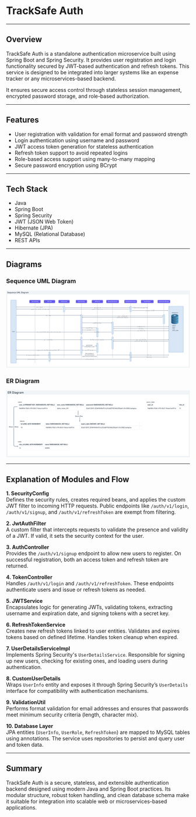# TrackSafe Auth

---

## Overview

TrackSafe Auth is a standalone authentication microservice built using Spring Boot and Spring Security. It provides user registration and login functionality secured by JWT-based authentication and refresh tokens. This service is designed to be integrated into larger systems like an expense tracker or any microservices-based backend.

It ensures secure access control through stateless session management, encrypted password storage, and role-based authorization.

---

## Features

- User registration with validation for email format and password strength
- Login authentication using username and password
- JWT access token generation for stateless authentication
- Refresh token support to avoid repeated logins
- Role-based access support using many-to-many mapping
- Secure password encryption using BCrypt

---

## Tech Stack

- Java
- Spring Boot
- Spring Security
- JWT (JSON Web Token)
- Hibernate (JPA)
- MySQL (Relational Database)
- REST APIs

---

## Diagrams

### Sequence UML Diagram

![LLD](docs/uml_sequence.png)

### ER Diagram

![ER](docs/er_diagram.png)

---

## Explanation of Modules and Flow

**1. SecurityConfig**  
Defines the security rules, creates required beans, and applies the custom JWT filter to incoming HTTP requests. Public endpoints like `/auth/v1/login`, `/auth/v1/signup`, and `/auth/v1/refreshToken` are exempt from filtering.

**2. JwtAuthFilter**  
A custom filter that intercepts requests to validate the presence and validity of a JWT. If valid, it sets the security context for the user.

**3. AuthController**  
Provides the `/auth/v1/signup` endpoint to allow new users to register. On successful registration, both an access token and refresh token are returned.

**4. TokenController**  
Handles `/auth/v1/login` and `/auth/v1/refreshToken`. These endpoints authenticate users and issue or refresh tokens as needed.

**5. JWTService**  
Encapsulates logic for generating JWTs, validating tokens, extracting username and expiration date, and signing tokens with a secret key.

**6. RefreshTokenService**  
Creates new refresh tokens linked to user entities. Validates and expires tokens based on defined lifetime. Handles token cleanup when expired.

**7. UserDetailsServiceImpl**  
Implements Spring Security's `UserDetailsService`. Responsible for signing up new users, checking for existing ones, and loading users during authentication.

**8. CustomUserDetails**  
Wraps `UserInfo` entity and exposes it through Spring Security’s `UserDetails` interface for compatibility with authentication mechanisms.

**9. ValidationUtil**  
Performs format validation for email addresses and ensures that passwords meet minimum security criteria (length, character mix).

**10. Database Layer**  
JPA entities (`UserInfo`, `UserRole`, `RefreshToken`) are mapped to MySQL tables using annotations. The service uses repositories to persist and query user and token data.

---

## Summary

TrackSafe Auth is a secure, stateless, and extensible authentication backend designed using modern Java and Spring Boot practices. Its modular structure, robust token handling, and clean database schema make it suitable for integration into scalable web or microservices-based applications.
